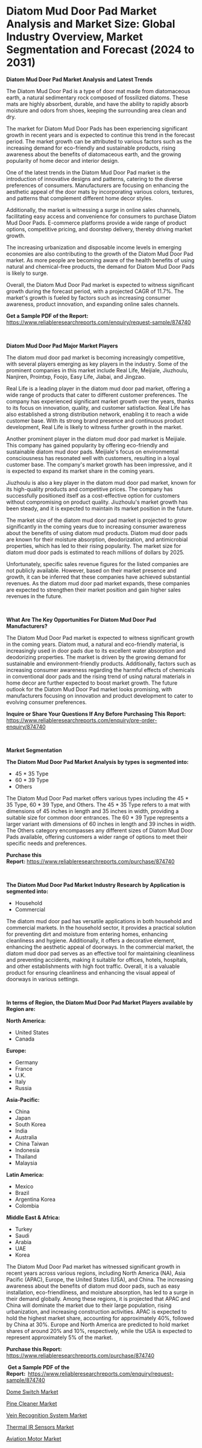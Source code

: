 <p><h1>Diatom Mud Door Pad Market Analysis and Market Size: Global Industry Overview, Market Segmentation and Forecast (2024 to 2031)</h1></p><p><strong>Diatom Mud Door Pad Market Analysis and Latest Trends</strong></p>
<p><p>The Diatom Mud Door Pad is a type of door mat made from diatomaceous earth, a natural sedimentary rock composed of fossilized diatoms. These mats are highly absorbent, durable, and have the ability to rapidly absorb moisture and odors from shoes, keeping the surrounding area clean and dry.</p><p>The market for Diatom Mud Door Pads has been experiencing significant growth in recent years and is expected to continue this trend in the forecast period. The market growth can be attributed to various factors such as the increasing demand for eco-friendly and sustainable products, rising awareness about the benefits of diatomaceous earth, and the growing popularity of home decor and interior design.</p><p>One of the latest trends in the Diatom Mud Door Pad market is the introduction of innovative designs and patterns, catering to the diverse preferences of consumers. Manufacturers are focusing on enhancing the aesthetic appeal of the door mats by incorporating various colors, textures, and patterns that complement different home decor styles.</p><p>Additionally, the market is witnessing a surge in online sales channels, facilitating easy access and convenience for consumers to purchase Diatom Mud Door Pads. E-commerce platforms provide a wide range of product options, competitive pricing, and doorstep delivery, thereby driving market growth.</p><p>The increasing urbanization and disposable income levels in emerging economies are also contributing to the growth of the Diatom Mud Door Pad market. As more people are becoming aware of the health benefits of using natural and chemical-free products, the demand for Diatom Mud Door Pads is likely to surge.</p><p>Overall, the Diatom Mud Door Pad market is expected to witness significant growth during the forecast period, with a projected CAGR of 11.7%. The market's growth is fueled by factors such as increasing consumer awareness, product innovation, and expanding online sales channels.</p></p>
<p><strong>Get a Sample PDF of the Report:&nbsp;</strong> <a href="https://www.reliableresearchreports.com/enquiry/request-sample/874740">https://www.reliableresearchreports.com/enquiry/request-sample/874740</a></p>
<p>&nbsp;</p>
<p><strong>Diatom Mud Door Pad Major Market Players</strong></p>
<p><p>The diatom mud door pad market is becoming increasingly competitive, with several players emerging as key players in the industry. Some of the prominent companies in this market include Real Life, Meijiale, Jiuzhoulu, Nanjiren, Prointxp, Foojo, Easy Life, Jiabai, and Jingzao.</p><p>Real Life is a leading player in the diatom mud door pad market, offering a wide range of products that cater to different customer preferences. The company has experienced significant market growth over the years, thanks to its focus on innovation, quality, and customer satisfaction. Real Life has also established a strong distribution network, enabling it to reach a wide customer base. With its strong brand presence and continuous product development, Real Life is likely to witness further growth in the market.</p><p>Another prominent player in the diatom mud door pad market is Meijiale. This company has gained popularity by offering eco-friendly and sustainable diatom mud door pads. Meijiale's focus on environmental consciousness has resonated well with customers, resulting in a loyal customer base. The company's market growth has been impressive, and it is expected to expand its market share in the coming years.</p><p>Jiuzhoulu is also a key player in the diatom mud door pad market, known for its high-quality products and competitive prices. The company has successfully positioned itself as a cost-effective option for customers without compromising on product quality. Jiuzhoulu's market growth has been steady, and it is expected to maintain its market position in the future.</p><p>The market size of the diatom mud door pad market is projected to grow significantly in the coming years due to increasing consumer awareness about the benefits of using diatom mud products. Diatom mud door pads are known for their moisture absorption, deodorization, and antimicrobial properties, which has led to their rising popularity. The market size for diatom mud door pads is estimated to reach millions of dollars by 2025.</p><p>Unfortunately, specific sales revenue figures for the listed companies are not publicly available. However, based on their market presence and growth, it can be inferred that these companies have achieved substantial revenues. As the diatom mud door pad market expands, these companies are expected to strengthen their market position and gain higher sales revenues in the future.</p></p>
<p>&nbsp;</p>
<p><strong>What Are The Key Opportunities For Diatom Mud Door Pad Manufacturers?</strong></p>
<p><p>The Diatom Mud Door Pad market is expected to witness significant growth in the coming years. Diatom mud, a natural and eco-friendly material, is increasingly used in door pads due to its excellent water absorption and deodorizing properties. The market is driven by the growing demand for sustainable and environment-friendly products. Additionally, factors such as increasing consumer awareness regarding the harmful effects of chemicals in conventional door pads and the rising trend of using natural materials in home decor are further expected to boost market growth. The future outlook for the Diatom Mud Door Pad market looks promising, with manufacturers focusing on innovation and product development to cater to evolving consumer preferences.</p></p>
<p><strong>Inquire or Share Your Questions If Any Before Purchasing This Report:</strong> <a href="https://www.reliableresearchreports.com/enquiry/pre-order-enquiry/874740">https://www.reliableresearchreports.com/enquiry/pre-order-enquiry/874740</a></p>
<p>&nbsp;</p>
<p><strong>Market Segmentation</strong></p>
<p><strong>The Diatom Mud Door Pad Market Analysis by types is segmented into:</strong></p>
<p><ul><li>45 * 35 Type</li><li>60 * 39 Type</li><li>Others</li></ul></p>
<p><p>The Diatom Mud Door Pad market offers various types including the 45 * 35 Type, 60 * 39 Type, and Others. The 45 * 35 Type refers to a mat with dimensions of 45 inches in length and 35 inches in width, providing a suitable size for common door entrances. The 60 * 39 Type represents a larger variant with dimensions of 60 inches in length and 39 inches in width. The Others category encompasses any different sizes of Diatom Mud Door Pads available, offering customers a wider range of options to meet their specific needs and preferences.</p></p>
<p><strong>Purchase this Report:&nbsp;</strong><a href="https://www.reliableresearchreports.com/purchase/874740">https://www.reliableresearchreports.com/purchase/874740</a></p>
<p>&nbsp;</p>
<p><strong>The Diatom Mud Door Pad Market Industry Research by Application is segmented into:</strong></p>
<p><ul><li>Household</li><li>Commercial</li></ul></p>
<p><p>The diatom mud door pad has versatile applications in both household and commercial markets. In the household sector, it provides a practical solution for preventing dirt and moisture from entering homes, enhancing cleanliness and hygiene. Additionally, it offers a decorative element, enhancing the aesthetic appeal of doorways. In the commercial market, the diatom mud door pad serves as an effective tool for maintaining cleanliness and preventing accidents, making it suitable for offices, hotels, hospitals, and other establishments with high foot traffic. Overall, it is a valuable product for ensuring cleanliness and enhancing the visual appeal of doorways in various settings.</p></p>
<p>&nbsp;</p>
<p><strong>In terms of Region, the Diatom Mud Door Pad Market Players available by Region are:</strong></p>
<p>
    <p> <strong> North America: </strong>
        <ul>
            <li>United States</li>
            <li>Canada</li>
        </ul>
        </p> 
    <p> <strong> Europe: </strong>
        <ul>
            <li>Germany</li>
            <li>France</li>
            <li>U.K.</li>
            <li>Italy</li>
            <li>Russia</li>
        </ul>
        </p> 
    <p> <strong> Asia-Pacific: </strong>
        <ul>
            <li>China</li>
            <li>Japan</li>
            <li>South Korea</li>
            <li>India</li>
            <li>Australia</li>
            <li>China Taiwan</li>
            <li>Indonesia</li>
            <li>Thailand</li>
            <li>Malaysia</li>
        </ul>
        </p> 
    <p> <strong> Latin America: </strong>
        <ul>
            <li>Mexico</li>
            <li>Brazil</li>
            <li>Argentina Korea</li>
            <li>Colombia</li>
        </ul>
        </p> 
    <p> <strong> Middle East & Africa: </strong>
        <ul>
            <li>Turkey</li>
            <li>Saudi</li>
            <li>Arabia</li>
            <li>UAE</li>
            <li>Korea</li>
        </ul>
    </p>
    </p>
<p><p>The Diatom Mud Door Pad market has witnessed significant growth in recent years across various regions, including North America (NA), Asia Pacific (APAC), Europe, the United States (USA), and China. The increasing awareness about the benefits of diatom mud door pads, such as easy installation, eco-friendliness, and moisture absorption, has led to a surge in their demand globally. Among these regions, it is projected that APAC and China will dominate the market due to their large population, rising urbanization, and increasing construction activities. APAC is expected to hold the highest market share, accounting for approximately 40%, followed by China at 30%. Europe and North America are predicted to hold market shares of around 20% and 10%, respectively, while the USA is expected to represent approximately 5% of the market.</p></p>
<p><strong>Purchase this Report: </strong><a href="https://www.reliableresearchreports.com/purchase/874740">https://www.reliableresearchreports.com/purchase/874740</a></p>
<p>&nbsp;<strong>Get a Sample PDF of the Report:&nbsp;&nbsp;</strong><a href="https://www.reliableresearchreports.com/enquiry/request-sample/874740">https://www.reliableresearchreports.com/enquiry/request-sample/874740</a></p>
<p><strong></strong></p>
<p><p><a href="https://medium.com/@lawrenceguerrero666/dome-switch-market-size-market-outlook-and-market-forecast-2024-to-2031-e3f320818048">Dome Switch Market</a></p><p><a href="https://medium.com/@soledadroob625/pine-cleaner-market-size-and-market-trends-complete-industry-overview-2024-to-2031-64ebb5b3c42f">Pine Cleaner Market</a></p><p><a href="https://medium.com/@lawrenceguerrero666/vein-recognition-system-market-insight-market-trends-growth-forecasted-from-2024-to-2031-1c4958170563">Vein Recognition System Market</a></p><p><a href="https://medium.com/@lawrenceguerrero666/thermal-ir-sensors-market-size-market-outlook-and-market-forecast-2024-to-2031-9073a9552a01">Thermal IR Sensors Market</a></p><p><a href="https://medium.com/@lawrenceguerrero666/aviation-motor-market-size-and-market-trends-complete-industry-overview-2024-to-2031-68bc0b922eb8">Aviation Motor Market</a></p></p>